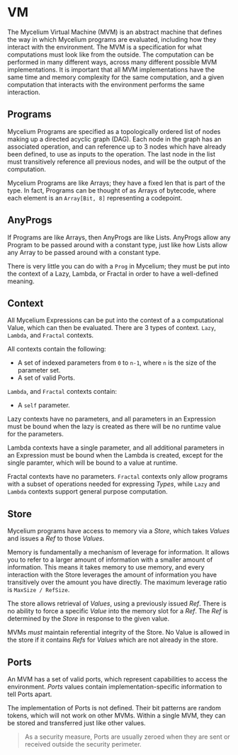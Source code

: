 # VM

The Mycelium Virtual Machine (MVM) is an abstract machine that defines the way in which Mycelium programs are evaluated, including how they interact with the environment.
The MVM is a specification for what computations must look like from the outside.
The computation can be performed in many different ways, across many different possible MVM implementations.
It is important that all MVM implementations have the same time and memory complexity for the same computation, and a given computation that interacts with the environment performs the same interaction.

## Programs
Mycelium Programs are specified as a topologically ordered list of nodes making up a directed acyclic graph (DAG).
Each node in the graph has an associated operation, and can reference up to 3 nodes which have already been defined, to use as inputs to the operation.
The last node in the list must transitively reference all previous nodes, and will be the output of the computation.

Mycelium Programs are like Arrays; they have a fixed len that is part of the type.  In fact, Programs can be thought of as Arrays of bytecode, where each element is an `Array[Bit, 8]` representing a codepoint.

## AnyProgs
If Programs are like Arrays, then AnyProgs are like Lists.
AnyProgs allow any Program to be passed around with a constant type, just like how Lists allow any Array to be passed around with a constant type.

There is very little you can do with a `Prog` in Mycelium; they must be put into the context of a Lazy, Lambda, or Fractal in order to have a well-defined meaning.

## Context
All Mycelium Expressions can be put into the context of a a computational Value, which can then be evaluated.
There are 3 types of context. `Lazy`, `Lambda`, and `Fractal` contexts.

All contexts contain the following:
- A set of indexed parameters from `0` to `n-1`, where `n` is the size of the parameter set.
- A set of valid Ports.

`Lambda`, and `Fractal` contexts contain:
- A `self` parameter.

Lazy contexts have no parameters, and all parameters in an Expression must be bound when the lazy is created as there will be no runtime value for the parameters.

Lambda contexts have a single parameter, and all additional parameters in an Expression must be bound when the Lambda is created, except for the single paramter, which will be bound to a value at runtime.

Fractal contexts have no parameters.
`Fractal` contexts only allow programs with a subset of operations needed for expressing *Types*, while `Lazy` and `Lambda` contexts support general purpose computation.

## Store
Mycelium programs have access to memory via a *Store*, which takes *Values* and issues a *Ref* to those *Values*.

Memory is fundamentally a mechanism of leverage for information.
It allows you to refer to a larger amount of information with a smaller amount of information.
This means it takes memory to use memory, and every interaction with the Store leverages the amount of information you have transitively over the amount you have directly.
The maximum leverage ratio is `MaxSize / RefSize`.

The store allows retrieval of *Values*, using a previously issued *Ref*.
There is no ability to force a specific *Value* into the memory slot for a *Ref*.
The *Ref* is determined by the *Store* in response to the given value.

MVMs *must* maintain referential integrity of the Store.
No Value is allowed in the store if it contains *Refs* for *Values* which are not already in the store.

## Ports
An MVM has a set of valid ports, which represent capabilities to access the environment.
*Ports* values contain implementation-specific information to tell Ports apart.

The implementation of Ports is not defined.
Their bit patterns are random tokens, which will not work on other MVMs.
Within a single MVM, they can be stored and transferred just like other values.

> As a security measure, Ports are usually zeroed when they are sent or received outside the security perimeter.
